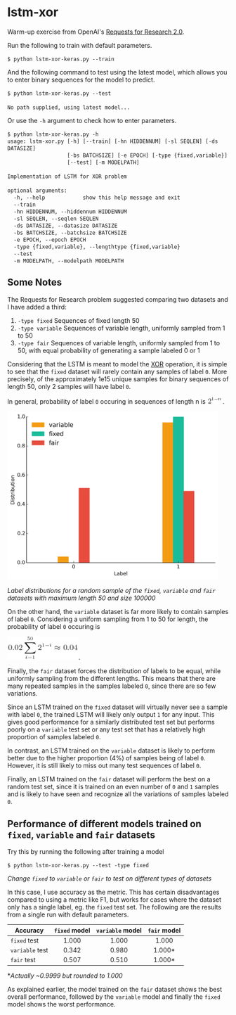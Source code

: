 # lstm-xor

Warm-up exercise from OpenAI's [Requests for Research 2.0](https://blog.openai.com/requests-for-research-2/).

Run the following to train with default parameters.

```
$ python lstm-xor-keras.py --train
```

And the following command to test using the latest model, which allows you to enter binary sequences for the model to predict.

```
$ python lstm-xor-keras.py --test

No path supplied, using latest model...

```

Or use the `-h` argument to check how to enter parameters.

```
$ python lstm-xor-keras.py -h
usage: lstm-xor.py [-h] [--train] [-hn HIDDENNUM] [-sl SEQLEN] [-ds DATASIZE]
                   [-bs BATCHSIZE] [-e EPOCH] [-type {fixed,variable}]
                   [--test] [-m MODELPATH]

Implementation of LSTM for XOR problem

optional arguments:
  -h, --help            show this help message and exit
  --train
  -hn HIDDENNUM, --hiddennum HIDDENNUM
  -sl SEQLEN, --seqlen SEQLEN
  -ds DATASIZE, --datasize DATASIZE
  -bs BATCHSIZE, --batchsize BATCHSIZE
  -e EPOCH, --epoch EPOCH
  -type {fixed,variable}, --lengthtype {fixed,variable}
  --test
  -m MODELPATH, --modelpath MODELPATH
```

## Some Notes

The Requests for Research problem suggested comparing two datasets and I have added a third:

1. `-type fixed` Sequences of fixed length 50 
2. `-type variable` Sequences of variable length, uniformly sampled from 1 to 50
3. `-type fair` Sequences of variable length, uniformly sampled from 1 to 50, with equal probability of generating a sample labeled 0 or 1

Considering that the LSTM is meant to model the [XOR](https://en.wikipedia.org/wiki/XOR_gate) operation, it is simple to see that the `fixed` dataset will rarely contain any samples of label `0`. More precisely, of the approximately 1e15 unique samples for binary sequences of length 50, only 2 samples will have label `0`. 

In general, probability of label `0` occuring in sequences of length n is <img src="https://raw.githubusercontent.com/greentfrapp/claptrap/master/lstm-xor/images/eqn_1.jpg" alt="2^{1-n}" width="35" height="17">.

<img src="https://raw.githubusercontent.com/greentfrapp/claptrap/master/lstm-xor/images/label_dist.png" alt="Distribution of labels in the two datasets" width="480px" height="whatever">

*Label distributions for a random sample of the `fixed`, `variable` and `fair` datasets with maximum length 50 and size 100000*

On the other hand, the `variable` dataset is far more likely to contain samples of label `0`. Considering a uniform sampling from 1 to 50 for length, the probability of label `0` occuring is 

<img src="https://raw.githubusercontent.com/greentfrapp/claptrap/master/lstm-xor/images/eqn_2.jpg" alt="0.02\sum_{i=1}^{50}{2^{1-i}} \approx 0.04" width="162" height="53">.

Finally, the `fair` dataset forces the distribution of labels to be equal, while uniformly sampling from the different lengths. This means that there are many repeated samples in the samples labeled `0`, since there are so few variations.

Since an LSTM trained on the `fixed` dataset will virtually never see a sample with label `0`, the trained LSTM will likely only output `1` for any input. This gives good performance for a similarly distributed test set but performs poorly on a `variable` test set or any test set that has a relatively high proportion of samples labeled `0`. 

In contrast, an LSTM trained on the `variable` dataset is likely to perform better due to the higher proportion (4%) of samples being of label `0`. However, it is still likely to miss out many test sequences of label `0`. 

Finally, an LSTM trained on the `fair` dataset will perform the best on a random test set, since it is trained on an even number of `0` and `1` samples and is likely to have seen and recognize all the variations of samples labeled `0`.

## Performance of different models trained on `fixed`, `variable` and `fair` datasets

Try this by running the following after training a model

```
$ python lstm-xor-keras.py --test -type fixed
```
*Change `fixed` to `variable` or `fair` to test on different types of datasets*

In this case, I use accuracy as the metric. This has certain disadvantages compared to using a metric like F1, but works for cases where the dataset only has a single label, eg. the `fixed` test set. The following are the results from a single run with default parameters.

| Accuracy       |`fixed` model|`variable` model| `fair` model|
| -------------  |:-------------:| :-----------:|:-----------:|
| `fixed` test   | 1.000         | 1.000        | 1.000       |
| `variable` test| 0.342         | 0.980        | 1.000*      |
| `fair` test    | 0.507         | 0.510        | 1.000*      |

**Actually ~0.9999 but rounded to 1.000*

As explained earlier, the model trained on the `fair` dataset shows the best overall performance, followed by the `variable` model and finally the `fixed` model shows the worst performance.